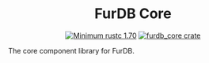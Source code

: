 <div align="center">
  <h1>FurDB Core</h1>
  
  [![Minimum rustc 1.70](https://img.shields.io/badge/rustc-1.70+-blue.svg)](https://rust-lang.github.io/rfcs/2495-min-rust-version.html)
  [![furdb_core crate](https://img.shields.io/crates/v/furdb_core.svg)](https://crates.io/crates/furdb_core)
</div>

The core component library for FurDB.
